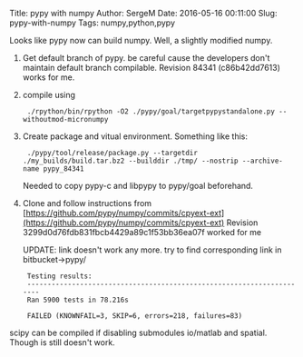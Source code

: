 Title: pypy with numpy
Author: SergeM
Date: 2016-05-16 00:11:00
Slug: pypy-with-numpy
Tags: numpy,python,pypy

Looks like pypy now can build numpy. Well, a slightly modified numpy.

1. Get default branch of pypy. be careful cause the developers don't maintain default branch compilable.
    Revision 84341 (c86b42dd7613) works for me.

2. compile using

        ./rpython/bin/rpython -O2 ./pypy/goal/targetpypystandalone.py --withoutmod-micronumpy

3. Create package and vitual environment. Something like this:

        ./pypy/tool/release/package.py --targetdir ./my_builds/build.tar.bz2 --builddir ./tmp/ --nostrip --archive-name pypy_84341

    Needed to copy pypy-c and libpypy to pypy/goal beforehand.

4. Clone and follow instructions from
    [https://github.com/pypy/numpy/commits/cpyext-ext](https://github.com/pypy/numpy/commits/cpyext-ext)
    Revision 3299d0d76fdb831fbcb4429a89c1f53bb36ea07f worked for me

    UPDATE: link doesn't work any more. try to find corresponding link in bitbucket->pypy/

        Testing results:
        ----------------------------------------------------------------------
        Ran 5900 tests in 78.216s

        FAILED (KNOWNFAIL=3, SKIP=6, errors=218, failures=83)


scipy can be compiled if disabling submodules io/matlab and spatial. Though is still doesn't work.